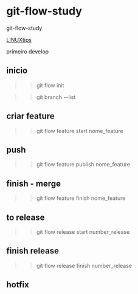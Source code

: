 # git-flow-study

git-flow-study

[LINUXtips](https://www.youtube.com/watch?v=dJjVr6Ya7B8)


primeiro develop



## inicio

>> git flow init



>> git branch --list


## criar feature

>> git flow feature start nome_feature

## push

>> git flow feature publish nome_feature

## finish - merge

>> git flow feature finish nome_feature

## to release

>> git flow release start number_release

## finish release

>> git flow release finish number_release

## hotfix



